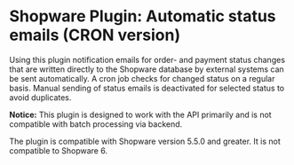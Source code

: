 # Shopware Plugin: Automatic status emails (CRON version)

Using this plugin notification emails for order- and payment status changes that are written directly to the Shopware database by external systems can be sent automatically. A cron job checks for changed status on a regular basis. Manual sending of status emails is deactivated for selected status to avoid duplicates. 

**Notice:** This plugin is designed to work with the API primarily and is not compatible with batch processing via backend.

The plugin is compatible with Shopware version 5.5.0 and greater. It is not compatible to Shopware 6.
